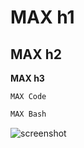 MAX h1
===

## MAX h2

**MAX h3**

```
MAX Code
```

```bash
MAX Bash
```

![screenshot](http://i.imgur.com/3C1Ze.png)